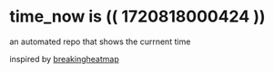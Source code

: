 # time_now is (( 1720818000424 ))

an automated repo that shows the currnent time

inspired by [breakingheatmap](https://github.com/breakingheatmap/breakingheatmap)